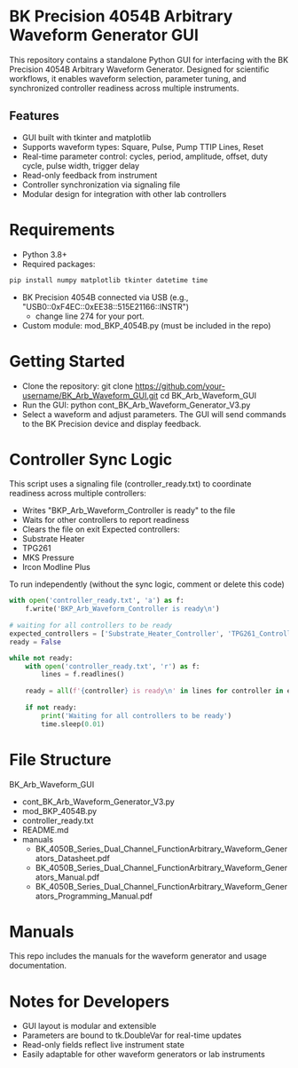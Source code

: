 # BK Precision 4054B Arbitrary Waveform Generator GUI
This repository contains a standalone Python GUI for interfacing with the BK Precision 4054B Arbitrary Waveform Generator. Designed for scientific workflows, it enables waveform selection, parameter tuning, and synchronized controller readiness across multiple instruments.

## Features
- GUI built with tkinter and matplotlib
- Supports waveform types: Square, Pulse, Pump TTIP Lines, Reset
- Real-time parameter control: cycles, period, amplitude, offset, duty cycle, pulse width, trigger delay
- Read-only feedback from instrument
- Controller synchronization via signaling file
- Modular design for integration with other lab controllers

# Requirements
- Python 3.8+
- Required packages:  

```python
pip install numpy matplotlib tkinter datetime time
```

- BK Precision 4054B connected via USB (e.g., "USB0::0xF4EC::0xEE38::515E21166::INSTR")
    -   change line 274 for your port.
- Custom module: mod_BKP_4054B.py (must be included in the repo)

# Getting Started
- Clone the repository:
git clone https://github.com/your-username/BK_Arb_Waveform_GUI.git
cd BK_Arb_Waveform_GUI
- Run the GUI:
python cont_BK_Arb_Waveform_Generator_V3.py
- Select a waveform and adjust parameters. The GUI will send commands to the BK Precision device and display feedback.

# Controller Sync Logic
This script uses a signaling file (controller_ready.txt) to coordinate readiness across multiple controllers:
- Writes "BKP_Arb_Waveform_Controller is ready" to the file
- Waits for other controllers to report readiness
- Clears the file on exit
Expected controllers:
- Substrate Heater
- TPG261
- MKS Pressure
- Ircon Modline Plus  
  
To run independently (without the sync logic, comment or delete this code)  

```python
with open('controller_ready.txt', 'a') as f:
    f.write('BKP_Arb_Waveform_Controller is ready\n')
    
# waiting for all controllers to be ready
expected_controllers = ['Substrate_Heater_Controller', 'TPG261_Controller', 'MKS_Pressure_Controller', 'BKP_Arb_Waveform_Controller', 'Ircon_Modline_Plus_Controller']
ready = False

while not ready:
    with open('controller_ready.txt', 'r') as f:
        lines = f.readlines()
        
    ready = all(f'{controller} is ready\n' in lines for controller in expected_controllers)
    
    if not ready:
        print('Waiting for all controllers to be ready')
        time.sleep(0.01)
```

# File Structure
BK_Arb_Waveform_GUI
- cont_BK_Arb_Waveform_Generator_V3.py
- mod_BKP_4054B.py
- controller_ready.txt
- README.md
- manuals
    - BK_4050B_Series_Dual_Channel_FunctionArbitrary_Waveform_Generators_Datasheet.pdf
    - BK_4050B_Series_Dual_Channel_FunctionArbitrary_Waveform_Generators_Manual.pdf
    - BK_4050B_Series_Dual_Channel_FunctionArbitrary_Waveform_Generators_Programming_Manual.pdf



# Manuals
This repo includes the manuals for the waveform generator and usage documentation. 

# Notes for Developers
- GUI layout is modular and extensible
- Parameters are bound to tk.DoubleVar for real-time updates
- Read-only fields reflect live instrument state
- Easily adaptable for other waveform generators or lab instruments
